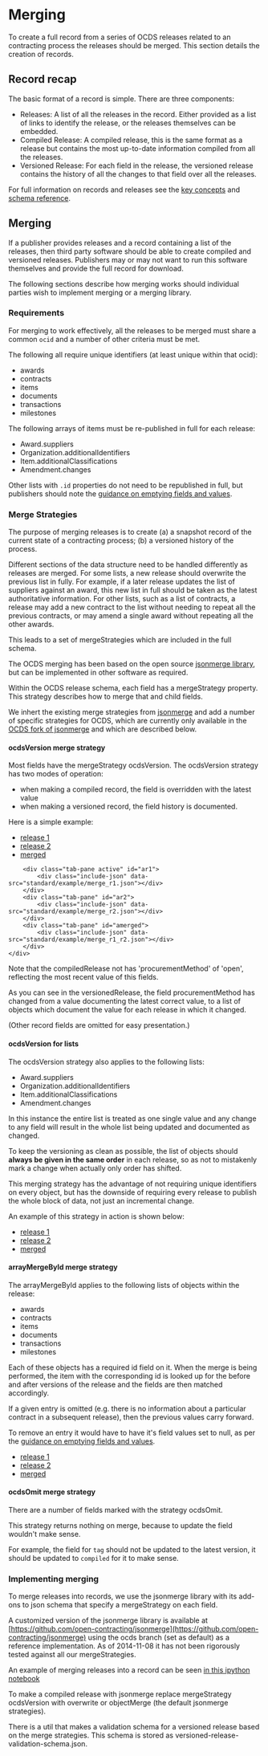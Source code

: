 

# Merging

<span class="lead">To create a full record from a series of OCDS releases related to an contracting process the releases should be merged. This section details the creation of records.</span>

## Record recap

The basic format of a record is simple. There are three components:

- Releases: A list of all the releases in the record. Either provided as a list of links to
  identify the release, or the releases themselves can be embedded.
- Compiled Release: A compiled release, this is the same format as a release but contains the
  most up-to-date information compiled from all the releases.
- Versioned Release: For each field in the release, the versioned release contains the history
  of all the changes to that field over all the releases.

For full information on records and releases see the [key concepts](../../key_concepts/components/) and [schema reference](../../schema/reference).

## Merging

If a publisher provides releases and a record containing a list of the releases, then third party software should be able to create compiled and versioned releases. Publishers may or may not want to run this software themselves and provide the full record for download.

The following sections describe how merging works should individual parties wish to implement merging or a merging library.

### Requirements

For merging to work effectively, all the releases to be merged must share a common ```ocid``` and a number of other criteria must be met.

The following all require unique identifiers (at least unique within that ocid):

- awards
- contracts
- items
- documents
- transactions
- milestones

The following arrays of items must be re-published in full for each release:

- Award.suppliers
- Organization.additionalIdentifiers
- Item.additionalClassifications
- Amendment.changes

Other lists with ```.id``` properties do not need to be republished in full, but publishers should note the [guidance on emptying fields and values](../../schema/reference#emptying-fields-and-values).

### Merge Strategies

The purpose of merging releases is to create (a) a snapshot record of the current state of a contracting process; (b) a versioned history of the process. 

Different sections of the data structure need to be handled differently as releases are merged. For some lists, a new release should overwrite the previous list in fully. For example, if a later release updates the list of suppliers against an award, this new list in full should be taken as the latest authoritative information. For other lists, such as a list of contracts, a release may add a new contract to the list without needing to repeat all the previous contracts, or may amend a single award without repeating all the other awards. 

This leads to a set of mergeStrategies which are included in the full schema.

The OCDS merging has been based on the open source [jsonmerge library](https://github.com/avian2/jsonmerge), but can be implemented in other software as required. 

Within the OCDS release schema, each field has a mergeStrategy property. This strategy describes how to merge that and child fields.

We inhert the existing merge strategies from [jsonmerge](https://github.com/avian2/jsonmerge#merge-strategies) and add a number of specific strategies for OCDS, which are currently only available in the [OCDS fork of jsonmerge](https://github.com/open-contracting/jsonmerge) and which are described below.

#### ocdsVersion merge strategy

Most fields have the mergeStrategy ocdsVersion. The ocdsVersion strategy has two
modes of operation:

- when making a compiled record, the field is overridden with the latest value
- when making a versioned record, the field history is documented.

Here is a simple example:

<div class="tabbable">
    <ul class="nav nav-tabs">
        <li class="active"><a href="#ar1" data-toggle="tab">release 1</a></li>
        <li><a href="#ar2" data-toggle="tab">release 2</a></li>
        <li><a href="#amerged" data-toggle="tab">merged</a></li>
    </ul>
    <div class="tab-content">
        
        <div class="tab-pane active" id="ar1">
            <div class="include-json" data-src="standard/example/merge_r1.json"></div>
        </div>
        <div class="tab-pane" id="ar2">
            <div class="include-json" data-src="standard/example/merge_r2.json"></div>
        </div>
        <div class="tab-pane" id="amerged">
            <div class="include-json" data-src="standard/example/merge_r1_r2.json"></div>
        </div>
    </div>
</div>
<p>Note that the compiledRelease not has 'procurementMethod' of 'open', reflecting the most recent value of this fields.</p>
<p>As you can see in the versionedRelease, the field procurementMethod has changed from a value documenting the latest correct value, to a list of objects which document the value for each release in which it changed.</p>
<p>(Other record fields are omitted for easy presentation.)</p>

#### ocdsVersion for lists

The ocdsVersion strategy also applies to the following lists:

-  Award.suppliers
-  Organization.additionalIdentifiers
-  Item.additionalClassifications
-  Amendment.changes

In this instance the entire list is treated as one single value and any change to any field will
result in the whole list being updated and documented as changed.

To keep the versioning as clean as possible, the list of objects should 
**always be given in the same order** in each release, so as not to mistakenly
mark a change when actually only order has shifted.

This merging strategy has the advantage of not requiring unique identifiers on
every object, but has the downside of requiring every release to publish the 
whole block of data, not just an incremental change.

An example of this strategy in action is shown below:

<div class="tabbable">
<ul class="nav nav-tabs">
  <li class="active"><a href="#lr1" data-toggle="tab">release 1</a></li>
  <li><a href="#lr2" data-toggle="tab">release 2</a></li>
  <li><a href="#lmerged" data-toggle="tab">merged</a></li>
</ul>
<div class="tab-content">
    
<div class="tab-pane active" id="lr1">
<div class="include-json" data-src="standard/example/li_merge_r1.json"></div>
</div>
<div class="tab-pane" id="lr2">
<div class="include-json" data-src="standard/example/li_merge_r2.json"></div>
</div>
<div class="tab-pane" id="lmerged">
<div class="include-json" data-src="standard/example/li_merge_r1_r2.json"></div>
</div>
</div>
</div>


#### arrayMergeById merge strategy

The arrayMergeById applies to the following lists of objects within the release:

- awards
- contracts
- items
- documents
- transactions
- milestones

Each of these objects has a required id field on it. When the merge is being performed, the
item with the corresponding id is looked up for the before and after versions of the release and the
fields are then matched accordingly.

If a given entry is omitted (e.g. there is no information about a particular contract in a subsequent release), then the previous values carry forward. 

To remove an entry it would have to have it's field values set to null, as per the [guidance on emptying fields and values](../../schema/reference#emptying-fields-and-values).

<div class="tabbable">
<ul class="nav nav-tabs">
  <li class="active"><a href="#r1" data-toggle="tab">release 1</a></li>
  <li><a href="#r2" data-toggle="tab">release 2</a></li>
  <li><a href="#merged" data-toggle="tab">merged</a></li>
</ul>
<div class="tab-content">
    
<div class="tab-pane active" id="r1">
<div class="include-json" data-src="standard/example/ar_merge_r1.json"></div>
</div>
<div class="tab-pane" id="r2">
<div class="include-json" data-src="standard/example/ar_merge_r2.json"></div>
</div>
<div class="tab-pane" id="merged">
<div class="include-json" data-src="standard/example/ar_merge_r1_r2.json"></div>
</div>
</div>
</div>


#### ocdsOmit merge strategy

There are a number of fields marked with the strategy ocdsOmit.

This strategy returns nothing on merge, because to update the field wouldn't make sense.

For example, the field for `tag` should not be updated to the latest version, 
it should be updated to `compiled` for it to make sense.

### Implementing merging

To merge releases into records, we use the jsonmerge library with its add-ons to json schema that specify a mergeStrategy on each field.

A customized version of the jsonmerge library is available at [https://github.com/open-contracting/jsonmerge](https://github.com/open-contracting/jsonmerge) using the ocds branch (set as default) as a
reference implementation. As of 2014-11-08 it has not been rigorously tested against all our mergeStrategies.

An example of merging releases into a record can be seen [in this ipython notebook](http://nbviewer.ipython.org/github/open-contracting/sample-data/blob/1__0__0/buyandsell/processing/Demonstrate%20merging%20a%20release.ipynb)

To make a compiled release with jsonmerge replace mergeStrategy ocdsVersion with overwrite or objectMerge (the default jsonmerge strategies).

There is a util that makes a validation schema for a versioned release based on the merge strategies. This schema is stored as versioned-release-validation-schema.json.
